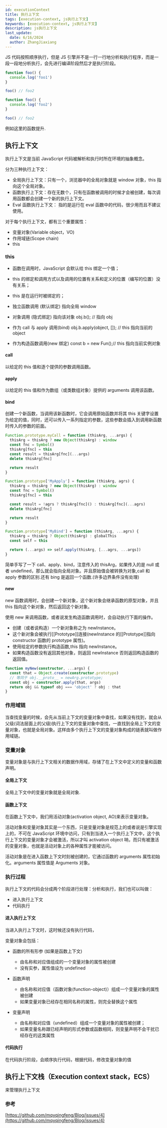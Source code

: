 ```yaml
---
id: executionContext
title: 执行上下文
tags: [execution-context, js执行上下文]
keywords: [execution-context, js执行上下文]
description: js执行上下文
last_update:
  date: 6/16/2024
  author: ZhangJiaxiang
---
```


JS 代码按照顺序执行，但是 JS 引擎并不是一行一行地分析和执行程序，而是一段一段地分析执行，会先进行编译阶段然后才是执行阶段。

```ts
function foo() {
  console.log('foo1')
}

foo() // foo2

function foo() {
  console.log('foo2')
}

foo() // foo2
```

例如这里的函数提升.

## 执行上下文

执行上下文是当前 JavaScript 代码被解析和执行时所在环境的抽象概念。

分为三种执行上下文：

- 全局执行上下文：只有一个，浏览器中的全局对象就是 window 对象，this 指向这个全局对象。
- 函数执行上下文：存在无数个，只有在函数被调用的时候才会被创建，每次调用函数都会创建一个新的执行上下文。
- Eval 函数执行上下文： 指的是运行在 eval 函数中的代码，很少用而且不建议使用。

对于每个执行上下文，都有三个重要属性：

- 变量对象(Variable object，VO)
- 作用域链(Scope chain)
- this

### this

- 函数在调用时，JavaScript 会默认给 this 绑定一个值；
- this 的绑定和调用方式以及调用的位置有关系和定义的位置（编写的位置）没有关系；
- this 是在运行时被绑定的；

- 独立函数调用 (默认绑定)
  指向全局 window
- 对象调用 (隐式绑定)
  指向该对象 obj.b(); // 指向 obj
- 作为 call 与 apply 调用(bind)
  obj.b.apply(object, []); // this 指向当前的 object
- 作为构造函数调用(new 绑定)
  const b = new Fun();// this 指向当前实例对象

#### call

以给定的 this 值和逐个提供的参数调用函数。

#### apply

以给定的 this 值和作为数组（或类数组对象）提供的 arguments 调用该函数。

#### bind

创建一个新函数，当调用该新函数时，它会调用原始函数并将其 this 关键字设置为给定的值，同时，还可以传入一系列指定的参数，这些参数会插入到调用新函数时传入的参数的前面。

```ts
Function.prototype.myCall = function (thisArg, ...args) {
  thisArg = thisArg ? new Object(thisArg) : window
  const fnc = Symbol()
  thisArg[fnc] = this
  const result = thisArg[fnc](...args)
  delete thisArg[fnc]

  return result
}

Function.prototype['MyApply'] = function (thisArg, agrs) {
  thisArg = thisArg ? new Object(thisArg) : window
  const fnc = Symbol()
  thisArg[fnc] = this

  const result = !agrs ? thisArg[fnc]() : thisArg[fnc](...agrs)
  delete thisArg[fnc]

  return result
}

Function.prototype['MyBind'] = function (thisArg, ...agrs) {
  thisArg = thisArg ? Object(thisArg) : globalThis
  const self = this

  return (...args) => self.apply(thisArg, [...agrs, ...args])
}
```

简单手写了一下 call、apply、bind，注意传入的 thisArg，如果传入的是 null 或者 undefined，那么就会指向全局对象。并且原始值会被转换为对象,call 和 apply 参数的区别.还有 bing 是返回一个函数.(许多边界条件没有处理)

#### new

new 函数调用时，会创建一个新对象，这个新对象会继承函数的原型对象，并且 this 指向这个新对象，然后返回这个新对象。

使用 new 来调用函数，或者说发生构造函数调用时，会自动执行下面的操作。

- 创建（或者说构造）一个新对象称之为 newInstance。
- 这个新对象会被执行[[Prototype]]连接(newInstance 的[[Prototype]]指向 constructor 函数的 prototype 属性)。
- 使用给定的参数执行构造函数,this 指向 newInstance。
- 如果构造函数没有返回其他对象，则返回 newInstance 否则返回构造函数的返回值。

```ts
function myNew(constructor, ...args) {
  const that = Object.create(constructor.prototype)
  // 等同于 obj.__proto__ = newArg.prototype;
  const obj = constructor.apply(that, args)
  return obj && typeof obj === 'object' ? obj : that
}
```

### 作用域链

当查找变量的时候，会先从当前上下文的变量对象中查找，如果没有找到，就会从父级(词法层面上的父级)执行上下文的变量对象中查找，一直找到全局上下文的变量对象，也就是全局对象。这样由多个执行上下文的变量对象构成的链表就叫做作用域链。

### 变量对象

变量对象是与执行上下文相关的数据作用域，存储了在上下文中定义的变量和函数声明。

#### 全局上下文

全局上下文中的变量对象就是全局对象.

#### 函数上下文

在函数上下文中，我们用活动对象(activation object, AO)来表示变量对象。

活动对象和变量对象其实是一个东西，只是变量对象是规范上的或者说是引擎实现上的，不可在 JavaScript 环境中访问，只有到当进入一个执行上下文中，这个执行上下文的变量对象才会被激活，所以才叫 activation object 呐，而只有被激活的变量对象，也就是活动对象上的各种属性才能被访问。

活动对象是在进入函数上下文时刻被创建的，它通过函数的 arguments 属性初始化。arguments 属性值是 Arguments 对象。

### 执行过程

执行上下文的代码会分成两个阶段进行处理：分析和执行，我们也可以叫做：

- 进入执行上下文
- 代码执行

#### 进入执行上下文

当进入执行上下文时，这时候还没有执行代码，

变量对象会包括：

- 函数的所有形参 (如果是函数上下文)

  - 由名称和对应值组成的一个变量对象的属性被创建
  - 没有实参，属性值设为 undefined

- 函数声明

  - 由名称和对应值（函数对象(function-object)）组成一个变量对象的属性被创建
  - 如果变量对象已经存在相同名称的属性，则完全替换这个属性

- 变量声明

  - 由名称和对应值（undefined）组成一个变量对象的属性被创建；
  - 如果变量名称跟已经声明的形式参数或函数相同，则变量声明不会干扰已经存在的这类属性

#### 代码执行

在代码执行阶段，会顺序执行代码，根据代码，修改变量对象的值

## 执行上下文栈（Execution context stack，ECS）

来管理执行上下文

### 参考

[https://github.com/mqyqingfeng/Blog/issues/4](https://github.com/mqyqingfeng/Blog/issues/4)
